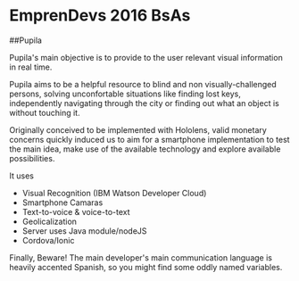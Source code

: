 # EmprenDevs 2016 BsAs
##Pupila

Pupila's main objective is to provide to the user relevant visual information in real time.

Pupila aims to be a helpful resource to blind and non visually-challenged persons, solving unconfortable situations like finding lost keys, independently navigating through the city or finding out what an object is without touching it.

Originally conceived to be implemented with Hololens, valid monetary concerns quickly induced us to aim for a smartphone implementation to test the main idea, make use of the available technology and explore available possibilities.

It uses 
 * Visual Recognition (IBM Watson Developer Cloud)
 * Smartphone Camaras
 * Text-to-voice & voice-to-text 
 * Geolicalization
 * Server uses Java module/nodeJS
 * Cordova/Ionic

Finally, Beware! The main developer's main communication language is heavily accented Spanish, so you might find some oddly named variables.